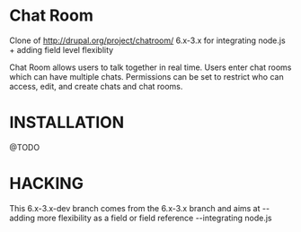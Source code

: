 # Chat Room 
Clone of http://drupal.org/project/chatroom/ 6.x-3.x 
for integrating node.js + adding field level flexiblity 

Chat Room allows users to talk together in real time. Users enter chat rooms
which can have multiple chats. Permissions can be set to restrict who can
access, edit, and create chats and chat rooms.

# INSTALLATION
@TODO

# HACKING
This 6.x-3.x-dev branch comes from the 6.x-3.x branch and aims at 
--adding more flexibility as a field or field reference
--integrating node.js

